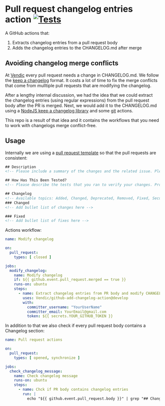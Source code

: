 # Pull request changelog entries action [![Tests](https://github.com/Vendic/github-add-changelog-action/actions/workflows/tests.yml/badge.svg)](https://github.com/Vendic/github-add-changelog-action/actions/workflows/tests.yml)
A GitHub actions that:
1. Extracts changelog entries from a pull request body
2. Adds the changelog entries to the CHANGELOG.md after merge

## Avoiding changelog merge conflicts
At [Vendic](https://vendic.nl/) every pull request needs a change in CHANGELOG.md. We follow the [keep a changelog](https://keepachangelog.com/en/1.0.0/) format. It costs a lot of time to fix the merge conflicts that come from mulltiple pull requests that are modifying the changelog.

After a lengthy internal discussion, we had the idea that we could extract the changelog entries (using regular expressions) from the pull request body after the PR is merged. Next, we would add it to the CHANGELOG.md using a [NodeJS keep a changelog library](https://github.com/oscarotero/keep-a-changelog) and some [git](https://www.npmjs.com/package/simple-git) actions. 

This repo is a result of that idea and it contains the workflows that you need to work with changelogs merge conflict-free.

## Usage
Internally we are using a [pull request template](https://docs.github.com/en/communities/using-templates-to-encourage-useful-issues-and-pull-requests/creating-a-pull-request-template-for-your-repository) so that the pull requests are consistent:
```html
## Description
<!-- Please include a summary of the changes and the related issue. Please also include relevant context. -->

## How Has This Been Tested?
<!-- Please describe the tests that you ran to verify your changes. Provide instructions so we can reproduce. Please also list any relevant details for your test configuration -->

## Changelog
<!-- Available topics: Added, Changed, Deprecated, Removed, Fixed, Security -->
### Changed
<!-- Add bullet list of changes here -->

### Fixed
<!-- Add bullet list of fixes here -->
```

Actions workflow:
```yml
name: Modify changelog

on:
  pull_request:
    types: [ closed ]

jobs:
  modify_changelog:
    name: Modify changelog
    if: ${{ github.event.pull_request.merged == true }}
    runs-on: ubuntu
    steps:
      - name: Extract changelog entries from PR body and modify CHANGELOG.md
        uses: Vendic/github-add-changelog-action@develop
        with:
          committer_username: "YourUserName"
          committer_email: YourEmail@gmail.com
          token: ${{ secrets.YOUR_GITHUB_TOKEN }}
```

In addition to that we also check if every pull request body contains a Changelog section:
```yml
name: Pull request actions

on:
  pull_request:
    types: [ opened, synchronize ]

jobs:
  check_changelog_message:
    name: Check changelog message
    runs-on: ubuntu
    steps:
      - name: Chck if PR body contains changelog entries
        run: |
          echo "${{ github.event.pull_request.body }}" | grep "## Changelog"
```
